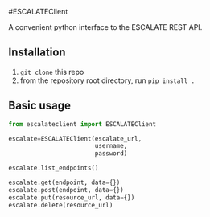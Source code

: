 #ESCALATEClient

A convenient python interface to the ESCALATE REST API. 

## Installation 
1. `git clone` this repo
2. from the repository root directory, run `pip install .`

## Basic usage

```python
from escalateclient import ESCALATEClient

escalate=ESCALATEClient(escalate_url, 
                        username, 
                        password)

escalate.list_endpoints()

escalate.get(endpoint, data={})
escalate.post(endpoint, data={})
escalate.put(resource_url, data={})
escalate.delete(resource_url)
```
